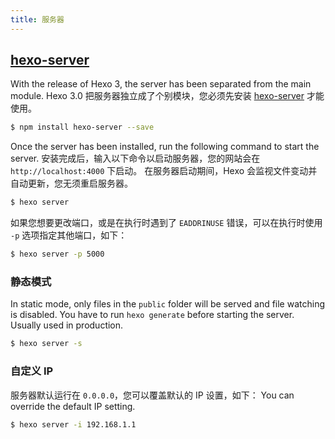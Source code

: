```yaml
---
title: 服务器
---
```


## [hexo-server][]

With the release of Hexo 3, the server has been separated from the main module. Hexo 3.0 把服务器独立成了个别模块，您必须先安装 [hexo-server][] 才能使用。

```bash
$ npm install hexo-server --save
```

Once the server has been installed, run the following command to start the server. 安装完成后，输入以下命令以启动服务器，您的网站会在 `http://localhost:4000` 下启动。 在服务器启动期间，Hexo 会监视文件变动并自动更新，您无须重启服务器。

```bash
$ hexo server
```

如果您想要更改端口，或是在执行时遇到了 `EADDRINUSE` 错误，可以在执行时使用 `-p` 选项指定其他端口，如下：

```bash
$ hexo server -p 5000
```

### 静态模式

In static mode, only files in the `public` folder will be served and file watching is disabled. You have to run `hexo generate` before starting the server. Usually used in production.

```bash
$ hexo server -s
```

### 自定义 IP

服务器默认运行在 `0.0.0.0`，您可以覆盖默认的 IP 设置，如下： You can override the default IP setting.

```bash
$ hexo server -i 192.168.1.1
```

[hexo-server]: https://github.com/hexojs/hexo-server
